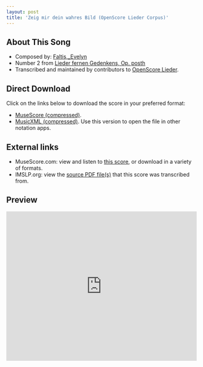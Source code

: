 ```yaml
---
layout: post
title: 'Zeig mir dein wahres Bild (OpenScore Lieder Corpus)'
---
```


## About This Song

- Composed by: [Faltis,_Evelyn](https://fourscoreandmore.org/openscore/lieder/Faltis,_Evelyn)
- Number 2 from [Lieder fernen Gedenkens, Op. posth](https://fourscoreandmore.org/openscore/lieder/Faltis,_Evelyn/Lieder_fernen_Gedenkens,_Op._posth)
- Transcribed and maintained by contributors to [OpenScore Lieder].

[OpenScore Lieder]: https://musescore.com/openscore-lieder-corpus

## Direct Download

Click on the links below to download the score in your preferred format:
- [MuseScore (compressed)](https://github.com/openscore/lieder/blob/main/scores/Faltis,_Evelyn/Lieder_fernen_Gedenkens,_Op._posth/2_Zeig_mir_dein_wahres_Bild/lc6598190.mscz?raw=true).
- [MusicXML (compressed)](https://github.com/openscore/lieder/blob/main/scores/Faltis,_Evelyn/Lieder_fernen_Gedenkens,_Op._posth/2_Zeig_mir_dein_wahres_Bild/lc6598190.mxl?raw=true). Use this version to open the file in other notation apps.

## External links

- MuseScore.com: view and listen to [this score][MuseScore], or download in a variety of formats.
- IMSLP.org: view the [source PDF file(s)][IMSLP] that this score was transcribed from.

[MuseScore]: https://musescore.com/score/6598190
[IMSLP]: https://imslp.org/wiki/Special:ReverseLookup/86859

## Preview

<iframe width="100%" height="394" src="https://musescore.com/openscore-lieder-corpus/scores/6598190/embed" frameborder="0" allowfullscreen allow="autoplay; fullscreen"></iframe>
